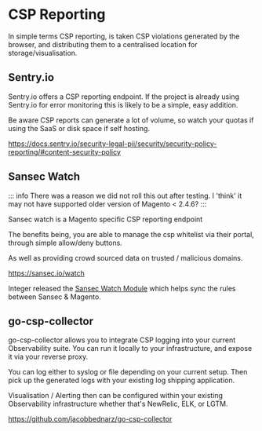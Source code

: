 # CSP Reporting

In simple terms CSP reporting, is taken CSP violations generated by the browser, and distributing them to a centralised location for storage/visualisation. 

## Sentry.io

Sentry.io offers a CSP reporting endpoint. If the project is already using Sentry.io for error monitoring this is likely to be a simple, easy addition. 

Be aware CSP reports can generate a lot of volume, so watch your quotas if using the SaaS or disk space if self hosting.

https://docs.sentry.io/security-legal-pii/security/security-policy-reporting/#content-security-policy

## Sansec Watch

::: info
There was a reason we did not roll this out after testing. I 'think' it may not have supported older version of Magento < 2.4.6?
:::

Sansec watch is a Magento specific CSP reporting endpoint

The benefits being, you are able to manage the csp whitelist via their portal, through simple allow/deny buttons.

As well as providing crowd sourced data on trusted / malicious domains.

https://sansec.io/watch

Integer released the [Sansec Watch Module](https://github.com/integer-net/magento2-sansec-watch) which helps sync the rules between Sansec & Magento.

## go-csp-collector

go-csp-collector allows you to integrate CSP logging into your current Observability suite. You can run it locally to your infrastructure, and expose it via your reverse proxy.

You can log either to syslog or file depending on your current setup. Then pick up the generated logs with your existing log shipping application. 

Visualisation / Alerting then can be configured within your existing Observability infrastructure whether that's NewRelic, ELK, or LGTM.

https://github.com/jacobbednarz/go-csp-collector